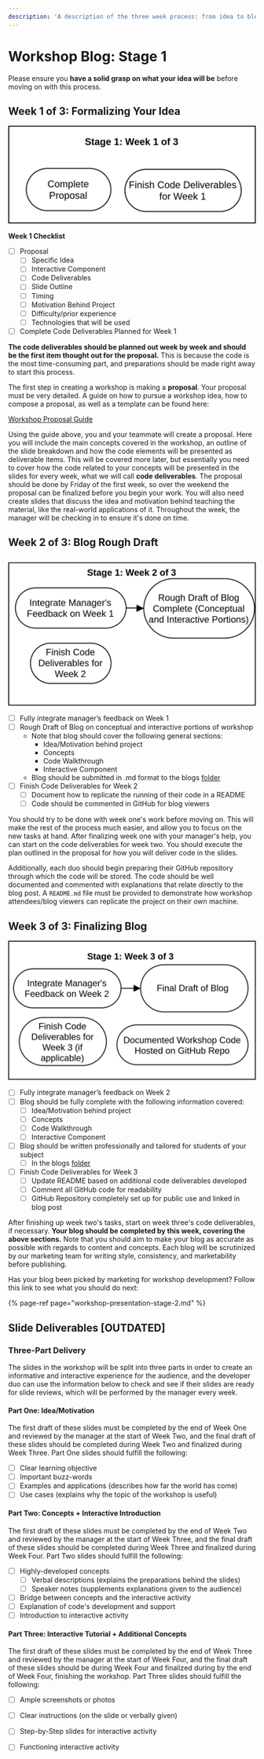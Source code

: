 ```yaml
---
description: 'A description of the three week process: from idea to blog.'
---
```


# Workshop Blog: Stage 1

Please ensure you **have a solid grasp on what your idea will be** before moving on with this process.

## Week 1 of 3: Formalizing Your Idea

![](../../../.gitbook/assets/devrel-flowchart-page-3.png)

**Week 1 Checklist**

* [ ] Proposal
  * [ ] Specific Idea
  * [ ] Interactive Component
  * [ ] Code Deliverables
  * [ ] Slide Outline
  * [ ] Timing
  * [ ] Motivation Behind Project
  * [ ] Difficulty/prior experience
  * [ ] Technologies that will be used
* [ ] Complete Code Deliverables Planned for Week 1

**The code deliverables should be planned out week by week and should be the first item thought out for the proposal.** This is because the code is the most time-consuming part, and preparations should be made right away to start this process.  

The first step in creating a workshop is making a **proposal**. Your proposal must be very detailed. A guide on how to pursue a workshop idea, how to compose a proposal, as well as a template can be found here:

[Workshop Proposal Guide](../workshop-proposal-guide.md)

Using the guide above, you and your teammate will create a proposal. Here you will include the main concepts covered in the workshop, an outline of the slide breakdown and how the code elements will be presented as deliverable items. This will be covered more later, but essentially you need to cover how the code related to your concepts will be presented in the slides for every week, what we will call **code deliverables**. The proposal should be done by Friday of the first week, so over the weekend the proposal can be finalized before you begin your work. You will also need create slides that discuss the idea and motivation behind teaching the material, like the real-world applications of it. Throughout the week, the manager will be checking in to ensure it's done on time.

## Week 2 of 3: Blog Rough Draft

![](../../../.gitbook/assets/devrel-flowchart-page-4.png)

* [ ] Fully integrate manager’s feedback on Week 1
* [ ] Rough Draft of Blog on conceptual and interactive portions of workshop
  * Note that blog should cover the following general sections:
    * Idea/Motivation behind project
    * Concepts 
    * Code Walkthrough
    * Interactive Component
  * Blog should be submitted in .md format to the blogs [folder](https://github.com/bitprj/mdx-deck/tree/master/misc/blogs)
* [ ] Finish Code Deliverables for Week 2
  * [ ] Document how to replicate the running of their code in a README
  * [ ] Code should be commented in GitHub for blog viewers

You should try to be done with week one's work before moving on. This will make the rest of the process much easier, and allow you to focus on the new tasks at hand. After finalizing week one with your manager's help, you can start on the code deliverables for week two. You should execute the plan outlined in the proposal for how you will deliver code in the slides.

Additionally, each duo should begin preparing their GitHub repository through which the code will be stored. The code should be well documented and commented with explanations that relate directly to the blog post. A `README.md` file must be provided to demonstrate how workshop attendees/blog viewers can replicate the project on their own machine. 

## Week 3 of 3: Finalizing Blog

![](../../../.gitbook/assets/devrel-flowchart-page-5.png)

* [ ] Fully integrate manager’s feedback on Week 2
* [ ] Blog should be fully complete with the following information covered:
  * [ ] Idea/Motivation behind project
  * [ ] Concepts 
  * [ ] Code Walkthrough
  * [ ] Interactive Component
* [ ] Blog should be written professionally and tailored for students of your subject
  * [ ] In the blogs [folder](https://github.com/bitprj/mdx-deck/tree/master/misc/blogs)
* [ ] Finish Code Deliverables for Week 3
  * [ ] Update README based on additional code deliverables developed
  * [ ] Comment all GitHub code for readability
  * [ ] GitHub Repository completely set up for public use and linked in blog post

After finishing up week two's tasks, start on week three's code deliverables, if necessary. **Your blog should be completed by this week, covering the above sections.** Note that you should aim to make your blog as accurate as possible with regards to content and concepts. Each blog will be scrutinized by our marketing team for writing style, consistency, and marketability before publishing. 

Has your blog been picked by marketing for workshop development? Follow this link to see what you should do next:

{% page-ref page="workshop-presentation-stage-2.md" %}

## Slide Deliverables \[OUTDATED\]

### Three-Part Delivery

The slides in the workshop will be split into three parts in order to create an informative and interactive experience for the audience, and the developer duo can use the information below to check and see if their slides are ready for slide reviews, which will be performed by the manager every week.

#### Part One: Idea/Motivation

The first draft of these slides must be completed by the end of Week One and reviewed by the manager at the start of Week Two, and the final draft of these slides should be completed during Week Two and finalized during Week Three. Part One slides should fulfill the following:

* [ ] Clear learning objective
* [ ] Important buzz-words
* [ ] Examples and applications \(describes how far the world has come\)
* [ ] Use cases \(explains why the topic of the workshop is useful\)

#### Part Two: Concepts + Interactive Introduction

The first draft of these slides must be completed by the end of Week Two and reviewed by the manager at the start of Week Three, and the final draft of these slides should be completed during Week Three and finalized during Week Four. Part Two slides should fulfill the following:

* [ ] Highly-developed concepts
  * [ ] Verbal descriptions \(explains the preparations behind the slides\)
  * [ ] Speaker notes \(supplements explanations given to the audience\)
* [ ] Bridge between concepts and the interactive activity
* [ ] Explanation of code's development and support
* [ ] Introduction to interactive activity

#### Part Three: Interactive Tutorial + Additional Concepts

The first draft of these slides must be completed by the end of Week Three and reviewed by the manager at the start of Week Four, and the final draft of these slides should be during Week Four and finalized during by the end of Week Four, finishing the workshop. Part Three slides should fulfill the following:

* [ ] Ample screenshots or photos
* [ ] Clear instructions \(on the slide or verbally given\)
* [ ] Step-by-Step slides for interactive activity
* [ ] Functioning interactive activity

